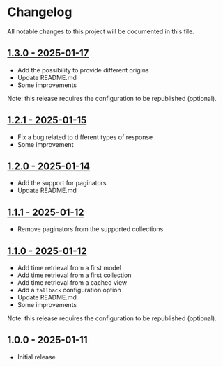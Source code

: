 # Changelog

All notable changes to this project will be documented in this file.

## [1.3.0 - 2025-01-17](https://github.com/kudashevs/laravel-last-modified/compare/v1.2.1...v1.3.0)

- Add the possibility to provide different origins
- Update README.md
- Some improvements

Note: this release requires the configuration to be republished (optional).
 
## [1.2.1 - 2025-01-15](https://github.com/kudashevs/laravel-last-modified/compare/v1.2.0...v1.2.1)

- Fix a bug related to different types of response
- Some improvement

## [1.2.0 - 2025-01-14](https://github.com/kudashevs/laravel-last-modified/compare/v1.1.1...v1.2.0)

- Add the support for paginators
- Update README.md

## [1.1.1 - 2025-01-12](https://github.com/kudashevs/laravel-last-modified/compare/v1.1.0...v1.1.1)

- Remove paginators from the supported collections

## [1.1.0 - 2025-01-12](https://github.com/kudashevs/laravel-last-modified/compare/v1.0.0...v1.1.0)

- Add time retrieval from a first model
- Add time retrieval from a first collection
- Add time retrieval from a cached view
- Add a `fallback` configuration option
- Update README.md
- Some improvements

Note: this release requires the configuration to be republished (optional).

## 1.0.0 - 2025-01-11

- Initial release